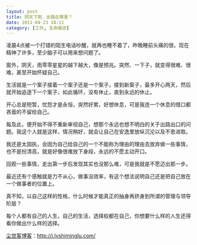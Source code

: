 ```yaml
---
layout: post
title: 阴天下雨，出路在哪里？
date: 2011-04-23 18:11
category: [工作, 生命痕迹]
---
```

凌晨4点被一个打错的陌生电话吵醒，就再也睡不着了，昨晚睡前头痛的很，现在精神了许多，至少脑子可以用来想问题了。

窗外，阴天，雨零零星星的越下越大，像是预兆。突然、一下子，就变得很难、很难，甚至开始怀疑自己。

生活就是一个案子接着一个案子还是一个案子，接到新案子，最多开心两天，然后就开始追逐下一个案子，如此循环，没有休止，直到永远的休止。

开心总是短暂，忧怨才是永恒，突然好累，好想休息，可是我连一个休息的借口都吝啬的不留给自己。

每及此，便开始不得不重新审视自己，想那个永远也想不明白的关于出路出口的问题。我这个人就是这样，情况稍好，就会让自己在安逸里放纵沉沦以及不思进取。

我还是太固执，会因为自己给自己的一个不能称为理由的理由去放弃做一些事情，也不是扮清高，就是好像很难放下身段，永远的不愿主动开口。

回观一些事情，走出第一步后发现其实也没那么难，可是我就是不愿迈出那一步。

最近还有个感触就是力不从心，做事没效率，有这个想法说明自己还是把自己放在一个做事者的位置上。

真不知，以自己这样的性格，什么时候才能真正的抽身再挤身到所谓的管理与领导阶层？

每个人都有自己的人生，自己的生活，选择权都在自己，你想要什么样的人生还得看你做出什么样的选择。

<a href="http://i.lvshiminglu.com/">尘世客博客</a>：<a href="http://i.lvshiminglu.com/">http://i.lvshiminglu.com/</a>

